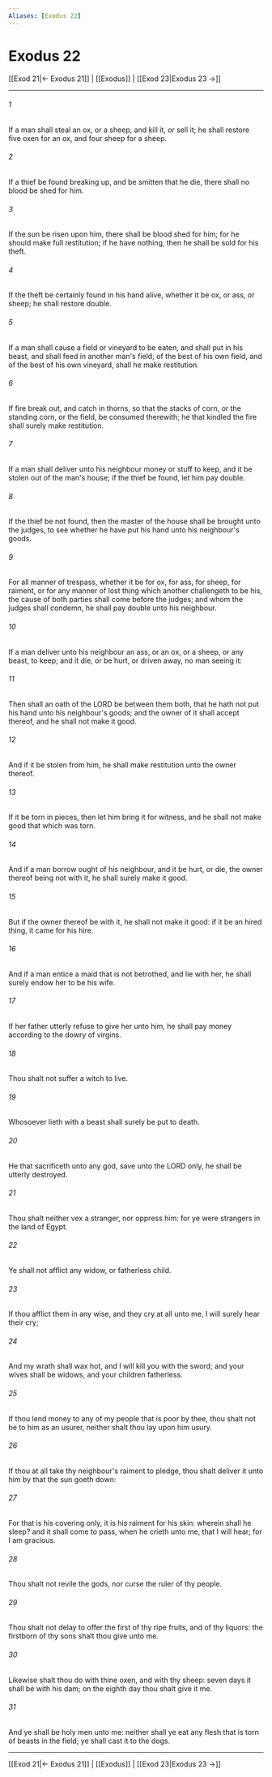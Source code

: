 ```yaml
---
Aliases: [Exodus 22]
---
```

# Exodus 22

[[Exod 21|← Exodus 21]] | [[Exodus]] | [[Exod 23|Exodus 23 →]]
***



###### 1 
If a man shall steal an ox, or a sheep, and kill it, or sell it; he shall restore five oxen for an ox, and four sheep for a sheep. 

###### 2 
If a thief be found breaking up, and be smitten that he die, there shall no blood be shed for him. 

###### 3 
If the sun be risen upon him, there shall be blood shed for him; for he should make full restitution; if he have nothing, then he shall be sold for his theft. 

###### 4 
If the theft be certainly found in his hand alive, whether it be ox, or ass, or sheep; he shall restore double. 

###### 5 
If a man shall cause a field or vineyard to be eaten, and shall put in his beast, and shall feed in another man's field; of the best of his own field, and of the best of his own vineyard, shall he make restitution. 

###### 6 
If fire break out, and catch in thorns, so that the stacks of corn, or the standing corn, or the field, be consumed therewith; he that kindled the fire shall surely make restitution. 

###### 7 
If a man shall deliver unto his neighbour money or stuff to keep, and it be stolen out of the man's house; if the thief be found, let him pay double. 

###### 8 
If the thief be not found, then the master of the house shall be brought unto the judges, to see whether he have put his hand unto his neighbour's goods. 

###### 9 
For all manner of trespass, whether it be for ox, for ass, for sheep, for raiment, or for any manner of lost thing which another challengeth to be his, the cause of both parties shall come before the judges; and whom the judges shall condemn, he shall pay double unto his neighbour. 

###### 10 
If a man deliver unto his neighbour an ass, or an ox, or a sheep, or any beast, to keep; and it die, or be hurt, or driven away, no man seeing it: 

###### 11 
Then shall an oath of the LORD be between them both, that he hath not put his hand unto his neighbour's goods; and the owner of it shall accept thereof, and he shall not make it good. 

###### 12 
And if it be stolen from him, he shall make restitution unto the owner thereof. 

###### 13 
If it be torn in pieces, then let him bring it for witness, and he shall not make good that which was torn. 

###### 14 
And if a man borrow ought of his neighbour, and it be hurt, or die, the owner thereof being not with it, he shall surely make it good. 

###### 15 
But if the owner thereof be with it, he shall not make it good: if it be an hired thing, it came for his hire. 

###### 16 
And if a man entice a maid that is not betrothed, and lie with her, he shall surely endow her to be his wife. 

###### 17 
If her father utterly refuse to give her unto him, he shall pay money according to the dowry of virgins. 

###### 18 
Thou shalt not suffer a witch to live. 

###### 19 
Whosoever lieth with a beast shall surely be put to death. 

###### 20 
He that sacrificeth unto any god, save unto the LORD only, he shall be utterly destroyed. 

###### 21 
Thou shalt neither vex a stranger, nor oppress him: for ye were strangers in the land of Egypt. 

###### 22 
Ye shall not afflict any widow, or fatherless child. 

###### 23 
If thou afflict them in any wise, and they cry at all unto me, I will surely hear their cry; 

###### 24 
And my wrath shall wax hot, and I will kill you with the sword; and your wives shall be widows, and your children fatherless. 

###### 25 
If thou lend money to any of my people that is poor by thee, thou shalt not be to him as an usurer, neither shalt thou lay upon him usury. 

###### 26 
If thou at all take thy neighbour's raiment to pledge, thou shalt deliver it unto him by that the sun goeth down: 

###### 27 
For that is his covering only, it is his raiment for his skin: wherein shall he sleep? and it shall come to pass, when he crieth unto me, that I will hear; for I am gracious. 

###### 28 
Thou shalt not revile the gods, nor curse the ruler of thy people. 

###### 29 
Thou shalt not delay to offer the first of thy ripe fruits, and of thy liquors: the firstborn of thy sons shalt thou give unto me. 

###### 30 
Likewise shalt thou do with thine oxen, and with thy sheep: seven days it shall be with his dam; on the eighth day thou shalt give it me. 

###### 31 
And ye shall be holy men unto me: neither shall ye eat any flesh that is torn of beasts in the field; ye shall cast it to the dogs.

***
[[Exod 21|← Exodus 21]] | [[Exodus]] | [[Exod 23|Exodus 23 →]]
